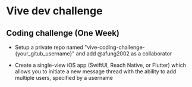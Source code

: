 # Vive dev challenge
## Coding challenge (One Week)

- Setup a private repo named "vive-coding-challenge-{your_gitub_username}" and add @afung2002 as a collaborator

- Create a single-view iOS app (SwiftUI, Reach Native, or Flutter) which allows you to initiate a new message thread with the ability to add multiple users, specified by a username
